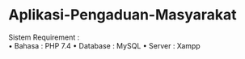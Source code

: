 # Aplikasi-Pengaduan-Masyarakat
Sistem Requirement :  
• Bahasa : PHP 7.4 
• Database : MySQL 
• Server : Xampp
